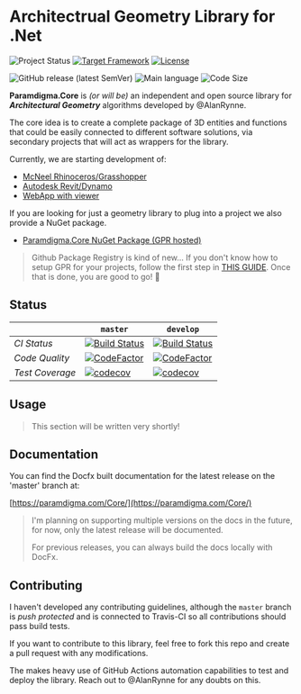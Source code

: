 # Architectrual Geometry Library for .Net

![Project Status](https://img.shields.io/badge/status-Under%20Development-red.svg)
[![Target Framework](https://img.shields.io/badge/Target%20Framework-.NetStandard2.0-blueviolet.svg)](https://docs.microsoft.com/en-us/dotnet/standard/net-standard)
[![License](https://img.shields.io/github/license/Paramdigma/Core.svg)](https://github.com/Paramdigma/Core/blob/master/LICENSE)

![GitHub release (latest SemVer)](https://img.shields.io/github/v/release/paramdigma/core?sort=semver)
![Main language](https://img.shields.io/github/languages/top/Paramdigma/Core.svg)
![Code Size](https://img.shields.io/github/languages/code-size/Paramdigma/Core.svg)

**Paramdigma.Core** is _(or will be)_ an independent and open source library for **_Architectural Geometry_** algorithms developed by @AlanRynne.

The core idea is to create a complete package of 3D entities and functions that could be easily connected to different software solutions, via secondary projects that will act as wrappers for the library.

Currently, we are starting development of:

- [McNeel Rhinoceros/Grasshopper](https://github.com/paramdigma/core.grasshopper)
- [Autodesk Revit/Dynamo](https://github.com/paramdigma/core.dynamo)
- [WebApp with viewer]()

If you are looking for just a geometry library to plug into a project we also provide a NuGet package.
- [Paramdigma.Core NuGet Package (GPR hosted)](https://github.com/Paramdigma/Core/packages/268763)

> Github Package Registry is kind of new... If you don't know how to setup GPR for your projects, follow the first step in [THIS GUIDE](https://help.github.com/en/packages/using-github-packages-with-your-projects-ecosystem/configuring-dotnet-cli-for-use-with-github-packages#authenticating-with-a-personal-access-token). Once that is done, you are good to go! 🚀

## Status

|                 | `master`                                                                                                                                                               | `develop`                                                                                                                                                                   |
| --------------- | ---------------------------------------------------------------------------------------------------------------------------------------------------------------------- | -------------------------------------------------------------------------------------------------------------------------------------------------------------------------------- |
| _CI Status_     | [![Build Status](https://travis-ci.com/Paramdigma/Core.svg?branch=master)](https://travis-ci.com/Paramdigma/Core)                                                      | [![Build Status](https://travis-ci.com/Paramdigma/Core.svg?branch=develop)](https://travis-ci.com/Paramdigma/Core)                                                           |
| _Code Quality_  | [![CodeFactor](https://www.codefactor.io/repository/github/Paramdigma/Core/badge/master)](https://www.codefactor.io/repository/github/Paramdigma/Core/overview/master) | [![CodeFactor](https://www.codefactor.io/repository/github/Paramdigma/Core/badge/develop)](https://www.codefactor.io/repository/github/Paramdigma/Core/overview/develop) |
| _Test Coverage_ | [![codecov](https://codecov.io/gh/Paramdigma/Core/branch/master/graph/badge.svg)](https://codecov.io/gh/Paramdigma/Core/branch/master)                                 | [![codecov](https://codecov.io/gh/Paramdigma/Core/branch/develop/graph/badge.svg)](https://codecov.io/gh/Paramdigma/Core/branch/develop)                                 |

## Usage

> This section will be written very shortly!

## Documentation

You can find the Docfx built documentation for the latest release on the 'master' branch at:

[https://paramdigma.com/Core/](https://paramdigma.com/Core/)

> I'm planning on supporting multiple versions on the docs in the future, for now, only the latest release will be documented.
> 
> For previous releases, you can always build the docs locally with DocFx.

## Contributing

I haven't developed any contributing guidelines, although the `master` branch is _push protected_ and is connected to Travis-CI so all contributions should pass build tests.

If you want to contribute to this library, feel free to fork this repo and create a pull request with any modifications.

The makes heavy use of GitHub Actions automation capabilities to test and deploy the library. Reach out to @AlanRynne for any doubts on this.